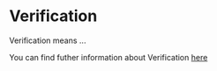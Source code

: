# Verification

Verification means ...

You can find futher information about Verification [here](../T3./.md)
